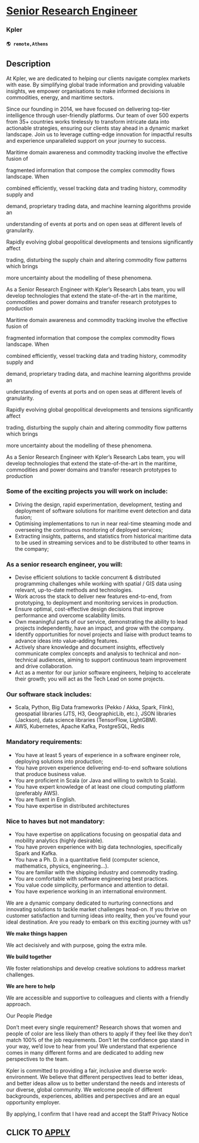 # [Senior Research Engineer](https://www.remotewlb.com/apply/senior-research-engineer-131716)  
### Kpler  
#### `🌎 remote,Athens`  

## Description

At Kpler, we are dedicated to helping our clients navigate complex markets with ease. By simplifying global trade information and providing valuable insights, we empower organisations to make informed decisions in commodities, energy, and maritime sectors.

  

Since our founding in 2014, we have focused on delivering top-tier intelligence through user-friendly platforms. Our team of over 500 experts from 35+ countries works tirelessly to transform intricate data into actionable strategies, ensuring our clients stay ahead in a dynamic market landscape. Join us to leverage cutting-edge innovation for impactful results and experience unparalleled support on your journey to success.

  

  

Maritime domain awareness and commodity tracking involve the effective fusion of

fragmented information that compose the complex commodity flows landscape. When

combined efficiently, vessel tracking data and trading history, commodity supply and

demand, proprietary trading data, and machine learning algorithms provide an

understanding of events at ports and on open seas at different levels of granularity.

  

Rapidly evolving global geopolitical developments and tensions significantly affect

trading, disturbing the supply chain and altering commodity flow patterns which brings

more uncertainty about the modelling of these phenomena.

  

As a Senior Research Engineer with Kpler’s Research Labs team, you will develop technologies that extend the state-of-the-art in the maritime, commodities and power domains and transfer research prototypes to production

  

Maritime domain awareness and commodity tracking involve the effective fusion of

fragmented information that compose the complex commodity flows landscape. When

combined efficiently, vessel tracking data and trading history, commodity supply and

demand, proprietary trading data, and machine learning algorithms provide an

understanding of events at ports and on open seas at different levels of granularity.

  

Rapidly evolving global geopolitical developments and tensions significantly affect

trading, disturbing the supply chain and altering commodity flow patterns which brings

more uncertainty about the modelling of these phenomena.

  

As a Senior Research Engineer with Kpler’s Research Labs team, you will develop technologies that extend the state-of-the-art in the maritime, commodities and power domains and transfer research prototypes to production

  

### Some of the exciting projects you will work on include:

* Driving the design, rapid experimentation, development, testing and deployment of software solutions for maritime event detection and data fusion;
* Optimising implementations to run in near real-time steaming mode and overseeing the continuous monitoring of deployed services;
* Extracting insights, patterns, and statistics from historical maritime data to be used in streaming services and to be distributed to other teams in the company;

  

  

### As a senior research engineer, you will:

* Devise efficient solutions to tackle concurrent & distributed programming challenges while working with spatial / GIS data using relevant, up-to-date methods and technologies.
* Work across the stack to deliver new features end-to-end, from prototyping, to deployment and monitoring services in production.
* Ensure optimal, cost-effective design decisions that improve performance and overcome scalability limits.
* Own meaningful parts of our service, demonstrating the ability to lead projects independently, have an impact, and grow with the company.
* Identify opportunities for novel projects and liaise with product teams to advance ideas into value-adding features.
* Actively share knowledge and document insights, effectively communicate complex concepts and analysis to technical and non-technical audiences, aiming to support continuous team improvement and drive collaboration.
* Act as a mentor for our junior software engineers, helping to accelerate their growth; you will act as the Tech Lead on some projects.

  

  

### Our software stack includes:

* Scala, Python, Big Data frameworks (Pekko / Akka, Spark, Flink), geospatial libraries (JTS, H3, GeographicLib, etc.), JSON libraries (Jackson), data science libraries (TensorFlow, LightGBM).
* AWS, Kubernetes, Apache Kafka, PostgreSQL, Redis

  

  

### Mandatory requirements:

* You have at least 5 years of experience in a software engineer role, deploying solutions into production;
* You have proven experience delivering end-to-end software solutions that produce business value.
* You are proficient in Scala (or Java and willing to switch to Scala).
* You have expert knowledge of at least one cloud computing platform (preferably AWS).
* You are fluent in English.
* You have expertise in distributed architectures

  

  

### Nice to haves but not mandatory:

* You have expertise on applications focusing on geospatial data and mobility analytics (highly desirable).
* You have proven experience with big data technologies, specifically Spark and Kafka.
* You have a Ph. D. in a quantitative field (computer science, mathematics, physics, engineering...).
* You are familiar with the shipping industry and commodity trading.
* You are comfortable with software engineering best practices.
* You value code simplicity, performance and attention to detail.
* You have experience working in an international environment.

  

  

We are a dynamic company dedicated to nurturing connections and innovating solutions to tackle market challenges head-on. If you thrive on customer satisfaction and turning ideas into reality, then you’ve found your ideal destination. Are you ready to embark on this exciting journey with us?

  

 **We make things happen**

We act decisively and with purpose, going the extra mile.

  

 **We build together**

We foster relationships and develop creative solutions to address market challenges.

  

 **We are here to help**

We are accessible and supportive to colleagues and clients with a friendly approach.

  

  

Our People Pledge

  

Don’t meet every single requirement? Research shows that women and people of color are less likely than others to apply if they feel like they don’t match 100% of the job requirements. Don’t let the confidence gap stand in your way, we’d love to hear from you! We understand that experience comes in many different forms and are dedicated to adding new perspectives to the team.

  

Kpler is committed to providing a fair, inclusive and diverse work-environment. We believe that different perspectives lead to better ideas, and better ideas allow us to better understand the needs and interests of our diverse, global community. We welcome people of different backgrounds, experiences, abilities and perspectives and are an equal opportunity employer.

  

  

  

By applying, I confirm that I have read and accept the Staff Privacy Notice

  
## CLICK TO [APPLY](https://www.remotewlb.com/apply/senior-research-engineer-131716)

